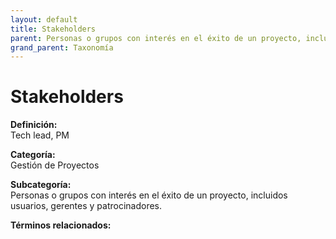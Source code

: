 ```yaml
---
layout: default
title: Stakeholders
parent: Personas o grupos con interés en el éxito de un proyecto, incluidos usuarios, gerentes y patrocinadores.
grand_parent: Taxonomía
---
```


# Stakeholders

**Definición:**  
Tech lead, PM

**Categoría:**  
Gestión de Proyectos

**Subcategoría:**  
Personas o grupos con interés en el éxito de un proyecto, incluidos usuarios, gerentes y patrocinadores.

**Términos relacionados:**  

